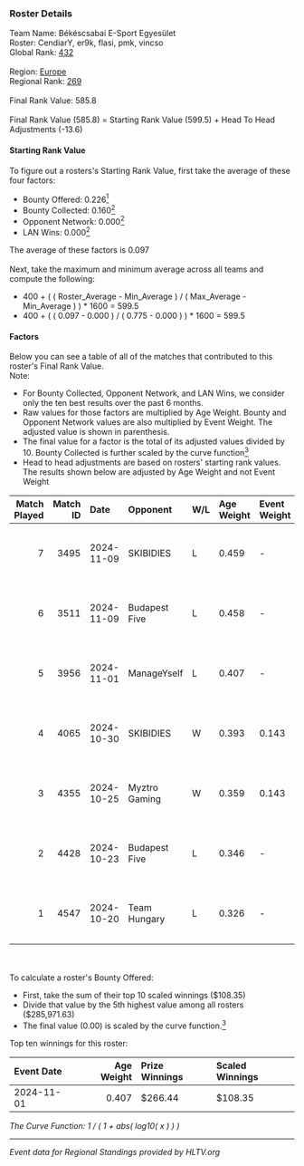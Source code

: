 ### Roster Details<br />
Team Name: Békéscsabai E-Sport Egyesület<br />
Roster: CendiarY, er9k, flasi, pmk, vincso<br />
Global Rank: [432](../../standings_global_2025_02_28.md)<br />
<br />
Region: [Europe]( ../../standings_europe_2025_02_28.md)<br />
Regional Rank: [269]( ../../standings_europe_2025_02_28.md)<br />
<br />
Final Rank Value:  585.8<br />
<br />
Final Rank Value (585.8) = Starting Rank Value (599.5) + Head To Head Adjustments (-13.6)<br />

#### Starting Rank Value<br />
To figure out a rosters's Starting Rank Value, first take the average of these four factors:<br />
- Bounty Offered: 0.226[<sup>1</sup>](#table2)
- Bounty Collected: 0.160[<sup>2</sup>](#table1)
- Opponent Network: 0.000[<sup>2</sup>](#table1)
- LAN Wins: 0.000[<sup>2</sup>](#table1)

The average of these factors is 0.097<br />
<br />
Next, take the maximum and minimum average across all teams and compute the following:<br />
- 400 + ( ( Roster_Average - Min_Average ) / ( Max_Average - Min_Average ) ) * 1600 = 599.5
- 400 + ( ( 0.097 - 0.000 ) / ( 0.775 - 0.000 ) ) * 1600 = 599.5


#### Factors<br />
Below you can see a table of all of the matches that contributed to this roster's Final Rank Value.<br />
Note:<br />

- For Bounty Collected, Opponent Network, and LAN Wins, we consider only the ten best results over the past 6 months.
- Raw values for those factors are multiplied by Age Weight. Bounty and Opponent Network values are also multiplied by Event Weight. The adjusted value is shown in parenthesis.
- The final value for a factor is the total of its adjusted values divided by 10. Bounty Collected is further scaled by the curve function[<sup>3</sup>](#curveFunction)
- Head to head adjustments are based on rosters' starting rank values. The results shown below are adjusted by Age Weight and not Event Weight
<span id="table1"></span><br />


| Match Played | Match ID | Date       | Opponent      | W/L | Age Weight | Event Weight | Bounty Collected | Opponent Network | LAN Wins  | H2H Adj. | Roster                             |
| -: | -: | :- | :- | :- | :- | :- | :- | :- | :- | -: | :- |
|            7 |     3495 | 2024-11-09 | SKIBIDIES     | L   | 0.459      | -            | -                | -                | -         |    -6.47 | CendiarY, er9k, flasi, pmk, vincso |
|            6 |     3511 | 2024-11-09 | Budapest Five | L   | 0.458      | -            | -                | -                | -         |    -5.72 | CendiarY, er9k, flasi, pmk, vincso |
|            5 |     3956 | 2024-11-01 | ManageYself   | L   | 0.407      | -            | -                | -                | -         |    -6.97 | CendiarY, er9k, kewS, pmk, vincso  |
|            4 |     4065 | 2024-10-30 | SKIBIDIES     | W   | 0.393      | 0.143        | 0.001 (0.000)    | 0.057 (0.003)    | 0 (0.000) |     6.93 | CendiarY, er9k, kewS, pmk, vincso  |
|            3 |     4355 | 2024-10-25 | Myztro Gaming | W   | 0.359      | 0.143        | 0.000 (0.000)    | 0.017 (0.001)    | 0 (0.000) |     5.49 | CendiarY, er9k, kewS, pmk, vincso  |
|            2 |     4428 | 2024-10-23 | Budapest Five | L   | 0.346      | -            | -                | -                | -         |    -4.49 | CendiarY, er9k, kewS, pmk, vincso  |
|            1 |     4547 | 2024-10-20 | Team Hungary  | L   | 0.326      | -            | -                | -                | -         |    -2.38 | CendiarY, er9k, kewS, pmk, vincso  |

<br />
<span id="table2"></span><br />
To calculate a roster's Bounty Offered:<br />

- First, take the sum of their top 10 scaled winnings ($108.35)
- Divide that value by the 5th highest value among all rosters ($285,971.63)
- The final value (0.00) is scaled by the curve function.[<sup>3</sup>](#curveFunction)

Top ten winnings for this roster:<br />

| Event Date | Age Weight | Prize Winnings | Scaled Winnings |
| :- | -: | :- | :- |
| 2024-11-01 |      0.407 | $266.44        | $108.35         |


<span id="curveFunction"></span>_The Curve Function: 1 / ( 1 + abs( log10( x ) ) )_<br />

---
_Event data for Regional Standings provided by HLTV.org_<br />

